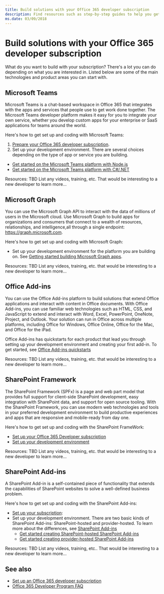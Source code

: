 ```yaml
---
title: Build solutions with your Office 365 developer subscription
description: Find resources such as step-by-step guides to help you get started building your solution.
ms.date: 03/09/2018
---
```


# Build solutions with your Office 365 developer subscription 

What do you want to build with your subscription? There's a lot you can do depending on what you are interested in. Listed below are some of the main technologies and product areas you can start with.

## Microsoft Teams

Microsoft Teams is a chat-based workspace in Office 365 that integrates with the apps and services that people use to get work done together. The Microsoft Teams developer platform makes it easy for you to integrate your own service, whether you develop custom apps for your enterprise or SaaS applications for teams around the world.

Here's how to get set up and coding with Microsoft Teams:
1. [Prepare your Office 365 developer subscription](https://docs.microsoft.com/en-us/microsoftteams/platform/get-started/get-started-tenant).
2. Set up your development environment. There are several choices depending on the type of app or service you are building.
- [Get started on the Microsoft Teams platform with Node.js](https://docs.microsoft.com/en-us/microsoftteams/platform/get-started/get-started-nodejs)
- [Get started on the Microsoft Teams platform with C#/.NET](https://docs.microsoft.com/en-us/microsoftteams/platform/get-started/get-started-dotnet)

Resources: TBD List any videos, training, etc. That would be interesting to a new developer to learn more... 

## Microsoft Graph

You can use the Microsoft Graph API to interact with the data of millions of users in the Microsoft cloud. Use Microsoft Graph to build apps for organizations and consumers that connect to a wealth of resources, relationships, and intelligence,all through a single endpoint: https://graph.microsoft.com.

Here's how to get set up and coding with Microsoft Graph:
- Set up your development environment for the platform you are building on. See [Getting started building Microsoft Graph apps](https://developer.microsoft.com/en-us/graph/docs/concepts/get-started).

Resources: TBD List any videos, training, etc. that would be interesting to a new developer to learn more... 

## Office Add-ins

You can use the Office Add-ins platform to build solutions that extend Office applications and interact with content in Office documents. With Office Add-ins, you can use familiar web technologies such as HTML, CSS, and JavaScript to extend and interact with Word, Excel, PowerPoint, OneNote, Project, and Outlook. Your solution can run in Office across multiple platforms, including Office for Windows, Office Online, Office for the Mac, and Office for the iPad.

Office Add-ins has quickstarts for each product that lead you through setting up your development environment and creating your first add-in. To get started, see [Office Add-ins quickstarts](https://docs.microsoft.com/en-us/office/dev/add-ins/)

Resources: TBD List any videos, training, etc. that would be interesting to a new developer to learn more... 

## SharePoint Framework

The SharePoint Framework (SPFx) is a page and web part model that provides full support for client-side SharePoint development, easy integration with SharePoint data, and support for open source tooling. With the SharePoint Framework, you can use modern web technologies and tools in your preferred development environment to build productive experiences and apps that are responsive and mobile-ready from day one.

Here's how to get set up and coding with the SharePoint FrameWork:

- [Set up your Office 365 Developer subscription](https://docs.microsoft.com/en-us/sharepoint/dev/spfx/set-up-your-developer-tenant)
- [Set up your development environment](https://docs.microsoft.com/en-us/sharepoint/dev/spfx/set-up-your-development-environment)

Resources: TBD List any videos, training, etc. that would be interesting to a new developer to learn more... 

## SharePoint Add-ins 

A SharePoint Add-in is a self-contained piece of functionality that extends the capabilities of SharePoint websites to solve a well-defined business problem.

Here's how to get set up and coding with the SharePoint Add-ins:

- [Set up your subscription](https://docs.microsoft.com/en-us/sharepoint/dev/spfx/set-up-your-developer-tenant):  
- Set up your development environment. There are two basic kinds of SharePoint Add-ins: SharePoint-hosted and provider-hosted. To learn more about the differences, see [SharePoint Add-ins](https://docs.microsoft.com/en-us/sharepoint/dev/sp-add-ins/sharepoint-add-ins)
  - [Get started creating SharePoint-hosted SharePoint Add-ins](https://docs.microsoft.com/en-us/sharepoint/dev/sp-add-ins/get-started-creating-sharepoint-hosted-sharepoint-add-ins)  
  - [Get started creating provider-hosted SharePoint Add-ins](https://docs.microsoft.com/en-us/sharepoint/dev/sp-add-ins/get-started-creating-provider-hosted-sharepoint-add-ins)  

Resources: TBD List any videos, training, etc.. That would be interesting to a new developer to learn more... 

## See also

- [Set up an Office 365 developer subscription](office-365-developer-program-get-started.md) 
- [Office 365 Developer Program FAQ](office-365-developer-program-faq.md) 
